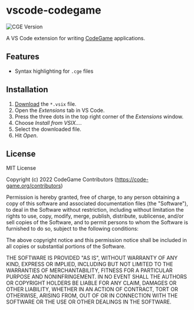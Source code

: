 # vscode-codegame
![CGE Version](https://img.shields.io/badge/CGE-v0.2-green)

A VS Code extension for writing [CodeGame](https://code-game.org) applications.

## Features

- Syntax highlighting for `.cge` files

## Installation

1. [Download](https://github.com/code-game-project/vscode-codegame/releases) the `*.vsix` file.
2. Open the _Extensions_ tab in VS Code.
3. Press the three dots in the top right corner of the _Extensions_ window.
4. Choose _Install from VSIX…_.
5. Select the downloaded file.
6. Hit _Open_.

## License

MIT License

Copyright (c) 2022 CodeGame Contributors (https://code-game.org/contributors)

Permission is hereby granted, free of charge, to any person obtaining a copy
of this software and associated documentation files (the "Software"), to deal
in the Software without restriction, including without limitation the rights
to use, copy, modify, merge, publish, distribute, sublicense, and/or sell
copies of the Software, and to permit persons to whom the Software is
furnished to do so, subject to the following conditions:

The above copyright notice and this permission notice shall be included in all
copies or substantial portions of the Software.

THE SOFTWARE IS PROVIDED "AS IS", WITHOUT WARRANTY OF ANY KIND, EXPRESS OR
IMPLIED, INCLUDING BUT NOT LIMITED TO THE WARRANTIES OF MERCHANTABILITY,
FITNESS FOR A PARTICULAR PURPOSE AND NONINFRINGEMENT. IN NO EVENT SHALL THE
AUTHORS OR COPYRIGHT HOLDERS BE LIABLE FOR ANY CLAIM, DAMAGES OR OTHER
LIABILITY, WHETHER IN AN ACTION OF CONTRACT, TORT OR OTHERWISE, ARISING FROM,
OUT OF OR IN CONNECTION WITH THE SOFTWARE OR THE USE OR OTHER DEALINGS IN THE
SOFTWARE.
